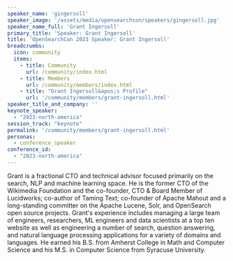 ```yaml
---
speaker_name: 'gingersoll'
speaker_image: '/assets/media/opensearchcon/speakers/gingersoll.jpg'
speaker_name_full: 'Grant Ingersoll'
primary_title: 'Speaker: Grant Ingersoll'
title: 'OpenSearchCon 2023 Speaker: Grant Ingersoll'
breadcrumbs:
  icon: community
  items:
    - title: Community
      url: /community/index.html
    - title: Members
      url: /community/members/index.html
    - title: "Grant Ingersoll&apos;s Profile"
      url: '/community/members/grant-ingersoll.html'
speaker_title_and_company: ''
keynote_speaker:
  - "2023-north-america"
session_track: "keynote"
permalink: '/community/members/grant-ingersoll.html'
personas:
  - conference_speaker
conference_id:
  - "2023-north-america"
---
```

Grant is a fractional CTO and technical advisor focused primarily on the search, NLP and machine learning space. He is the former CTO of the Wikimedia Foundation and the co-founder, CTO & Board Member of Lucidworks; co-author of Taming Text; co-founder of Apache Mahout and a long-standing committer on the Apache Lucene, Solr, and OpenSearch open source projects. Grant's experience includes managing a large team of engineers, researchers, ML engineers and data scientists at a top ten website as well as engineering a number of search, question answering, and natural language processing applications for a variety of domains and languages. He earned his B.S. from Amherst College in Math and Computer Science and his M.S. in Computer Science from Syracuse University.

